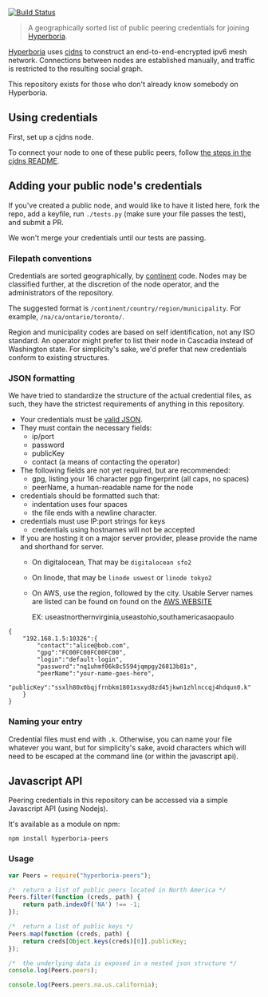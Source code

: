 [![Build Status](https://secure.travis-ci.org/hyperboria/peers.png)](http://travis-ci.org/hyperboria/peers)

> A geographically sorted list of public peering credentials for joining [Hyperboria](https://hyperboria.net/).

[Hyperboria](https://hyperboria.net/) uses [cjdns](https://github.com/cjdelisle/cjdns) to construct an end-to-end-encrypted ipv6 mesh network.
Connections between nodes are established manually, and traffic is restricted to the resulting social graph.

This repository exists for those who don't already know somebody on Hyperboria.

## Using credentials

First, set up a cjdns node.

To connect your node to one of these public peers, follow [the steps in the cjdns README](https://github.com/cjdelisle/cjdns/#3-connect-your-node-to-your-friends-node).

## Adding your public node's credentials

If you've created a public node, and would like to have it listed here, fork the repo, add a keyfile, run `./tests.py` (make sure your file passes the test), and submit a PR.

We won't merge your credentials until our tests are passing.

### Filepath conventions
Credentials are sorted geographically, by [continent](https://github.com/hyperboria/docs/blob/master/cjdns/nodeinfo-json.md#regarding-continent-codes) code.
Nodes may be classified further, at the discretion of the node operator, and the administrators of the repository.

The suggested format is `/continent/country/region/municipality`. For example, `/na/ca/ontario/toronto/`.

Region and municipality codes are based on self identification, not any ISO standard.
An operator might prefer to list their node in Cascadia instead of Washington state.
For simplicity's sake, we'd prefer that new credentials conform to existing structures.

### JSON formatting

We have tried to standardize the structure of the actual credential files, as such, they have the strictest requirements of anything in this repository.

* Your credentials must be [valid JSON](http://jsonlint.com/).
* They must contain the necessary fields:
  + ip/port
  + password
  + publicKey
  + contact (a means of contacting the operator)
* The following fields are not yet required, but are recommended:
  + gpg, listing your 16 character pgp fingerprint (all caps, no spaces)
  + peerName, a human-readable name for the node
* credentials should be formatted such that:
  - indentation uses four spaces
  - the file ends with a newline character.
* credentials must use IP:port strings for keys
  - credentials using hostnames will not be accepted
* If you are hosting it on a major server provider, please provide the name and shorthand for server. 
  - On digitalocean, That may be ```digitalocean sfo2```
  - On linode, that may be ```linode uswest``` or ```linode tokyo2```
  - On AWS, use the region, followed by the city. Usable Server names are listed can be found on found on the [AWS WEBSITE](https://aws.amazon.com/about-aws/global-infrastructure/)
  
      EX: useastnorthernvirginia,useastohio,southamericasaopaulo

```
{
    "192.168.1.5:10326":{
        "contact":"alice@bob.com",
        "gpg":"FC00FC00FC00FC00",
        "login":"default-login",
        "password":"nq1uhmf06k8c5594jqmpgy26813b81s",
        "peerName":"your-name-goes-here",
        "publicKey":"ssxlh80x0bqjfrnbkm1801xsxyd8zd45jkwn1zhlnccqj4hdqun0.k"
    }
}
```

### Naming your entry

Credential files must end with `.k`.
Otherwise, you can name your file whatever you want, but for simplicity's sake, avoid characters which will need to be escaped at the command line (or within the javascript api).

## Javascript API

Peering credentials in this repository can be accessed via a simple Javascript API (using Nodejs).

It's available as a module on npm:

`npm install hyperboria-peers`

### Usage

```Javascript
var Peers = require("hyperboria-peers");

/*  return a list of public peers located in North America */
Peers.filter(function (creds, path) {
    return path.indexOf('NA') !== -1;
});

/*  return a list of public keys */
Peers.map(function (creds, path) {
    return creds[Object.keys(creds)[0]].publicKey;
});

/*  the underlying data is exposed in a nested json structure */
console.log(Peers.peers);

console.log(Peers.peers.na.us.california);
```
